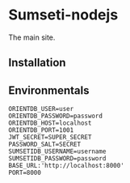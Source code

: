 # Sumseti-nodejs

The main site.

## Installation

## Environmentals

```shell
ORIENTDB_USER=user
ORIENTDB_PASSWORD=password
ORIENTDB_HOST=localhost
ORIENTDB_PORT=1001
JWT_SECRET=SUPER_SECRET
PASSWORD_SALT=SECRET
SUMSETIDB_USERNAME=username
SUMSETIDB_PASSWORD=password
BASE_URL:'http://localhost:8000'
PORT=8000
```
